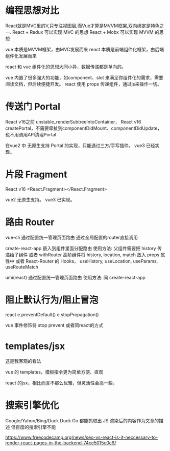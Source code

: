 


# 编程思想对比

React就是MVC里的V,只专注视图层,而Vue才算是MVVM框架,双向绑定是特色之一.
React + Redux 可以实现 MVC  的思想
React + Mobx  可以实现 MVVM 的思想

vue 本质是MVVM框架，由MVC发展而来
react 本质是前端组件化框架，由后端组件化发展而来

react 和 vue 组件化的思想大同小异，数据传递都是单向的。

vue 内置了很多强大的功能，如component、slot 来满足你组件化的需求，需要阅读文档，但后续便捷开发。
react 使用 props 传递组件，通过js来操作一切。


# 传送门 Portal

React v16之前 unstable_renderSubtreeIntoContainer，
React v16 createPortal，不需要牵扯到componentDidMount、componentDidUpdate，也不用调用API清理Portal

在vue2 中 无原生支持 Portal 的实现，只能通过三方/手写插件。
vue3 已经实现。


# 片段 Fragment

React v16 <React.Fragment></React.Fragment>

vue2 无原生支持。
vue3 已实现。


# 路由 Router

vue-cli 通过配置统一管理页面路由
通过全局配置的router直接调用

create-react-app 嵌入到组件里面分配路由
使用方法:
父组件需要把 history 传递给子组件
或者 withRouter 高阶组件将 history, location, match 放入 props 属性中
或者 React-Router 的 Hooks， useHistory, useLocation, useParams, useRouteMatch 

umi(react)  通过配置统一管理页面路由
使用方法:
同 create-react-app


# 阻止默认行为/阻止冒泡

react
e.preventDefault()
e.stopPropagation()

vue
事件修饰符
  stop
  prevent
或者同react的方式


# templates/jsx

这是我客观的看法

vue 的 templates，模板指令更为简单方便、直观

react 的jsx，相比而言不那么优雅，但灵活性会高一些。


# 搜索引擎优化

Google/Yahoo/Bing/Duck Duck Go 都能抓取出 JS 渲染后的内容作为文章的描述
但百度的搜索引擎不能

https://www.freecodecamp.org/news/seo-vs-react-is-it-neccessary-to-render-react-pages-in-the-backend-74ce5015c0c9/


